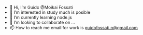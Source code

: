 - 👋 Hi, I’m Guido @Moikai Fossati
- 👀 I’m interested in study much is posible
- 🌱 I’m currently learning node.js
- 💞️ I’m looking to collaborate on ...
- 📫 How to reach me email for work is guidofossati.n@gmail.com

<!---
Moikai/Moikai is a ✨ special ✨ repository because its `README.md` (this file) appears on your GitHub profile.
You can click the Preview link to take a look at your changes.
--->
